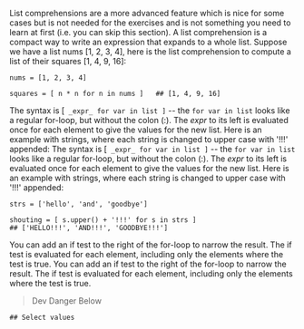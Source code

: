 List comprehensions are a more advanced feature which is nice for some cases but is not needed for the exercises and is not something you need to learn at first (i.e. you can skip this section). A list comprehension is a compact way to write an expression that expands to a whole list. Suppose we have a list nums [1, 2, 3, 4], here is the list comprehension to compute a list of their squares [1, 4, 9, 16]:
    
```    
nums = [1, 2, 3, 4]

squares = [ n * n for n in nums ]   ## [1, 4, 9, 16]
```

The syntax is [` _expr_ for var in list ]` \-- the `for var in list` looks like a regular for-loop, but without the colon (:). The _expr_ to its left is evaluated once for each element to give the values for the new list. Here is an example with strings, where each string is changed to upper case with '!!!' appended:
The syntax is [` _expr_ for var in list ]` \-- the `for var in list` looks like a regular for-loop, but without the colon (:). The _expr_ to its left is evaluated once for each element to give the values for the new list. Here is an example with strings, where each string is changed to upper case with '!!!' appended:
    
```    
strs = ['hello', 'and', 'goodbye']

shouting = [ s.upper() + '!!!' for s in strs ]
## ['HELLO!!!', 'AND!!!', 'GOODBYE!!!']
```
You can add an if test to the right of the for-loop to narrow the result. The if test is evaluated for each element, including only the elements where the test is true.
You can add an if test to the right of the for-loop to narrow the result. The if test is evaluated for each element, including only the elements where the test is true.

> Dev Danger Below
```
## Select values 
```
